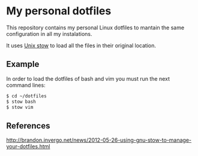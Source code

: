 # My personal dotfiles

This repository contains my personal Linux dotfiles to mantain the
same configuration in all my instalations.

It uses [Unix stow](http://www.gnu.org/software/stow/) to load all 
the files in their original location.

## Example

In order to load the dotfiles of bash and vim
you must run the next command lines:

```bash
$ cd ~/dotfiles
$ stow bash
$ stow vim
```

## References
http://brandon.invergo.net/news/2012-05-26-using-gnu-stow-to-manage-your-dotfiles.html

